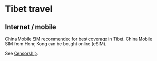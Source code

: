 # Tibet travel

## Internet / mobile

[China Mobile](https://www.hk.chinamobile.com/en/home/prepaid-card/index) SIM recommended for best coverage in Tibet. China Mobile SIM from Hong Kong can be bought online (eSIM).

See [Censorship](./censorship.md).

